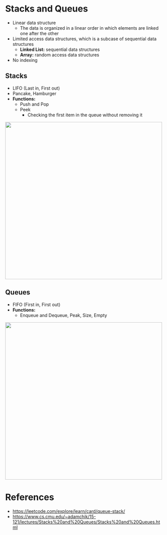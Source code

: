 
# Stacks and Queues
- Linear data structure
  - The data is organized in a linear order in which elements are linked one after the other
- Limited access data structures, which is a subcase of sequential data structures
  - <strong>Linked List:</strong> sequential data structures
  - <strong>Array:</strong> random access data structures
- No indexing

## Stacks
- LIFO (Last in, First out)
- Pancake, Hamburger
- <strong>Functions:</strong>
  - Push and Pop
  - Peek
    - Checking the first item in the queue without removing it
    
<img src="https://s3-lc-upload.s3.amazonaws.com/uploads/2018/06/03/screen-shot-2018-06-02-at-203523.png" width="500px" />
    
## Queues
- FIFO (First in, First out)
- <strong>Functions:</strong>
  - Enqueue and Dequeue, Peak, Size, Empty
    
<img src="https://s3-lc-upload.s3.amazonaws.com/uploads/2018/05/03/screen-shot-2018-05-03-at-151021.png" width="500px" />

# References
- https://leetcode.com/explore/learn/card/queue-stack/
- https://www.cs.cmu.edu/~adamchik/15-121/lectures/Stacks%20and%20Queues/Stacks%20and%20Queues.html
